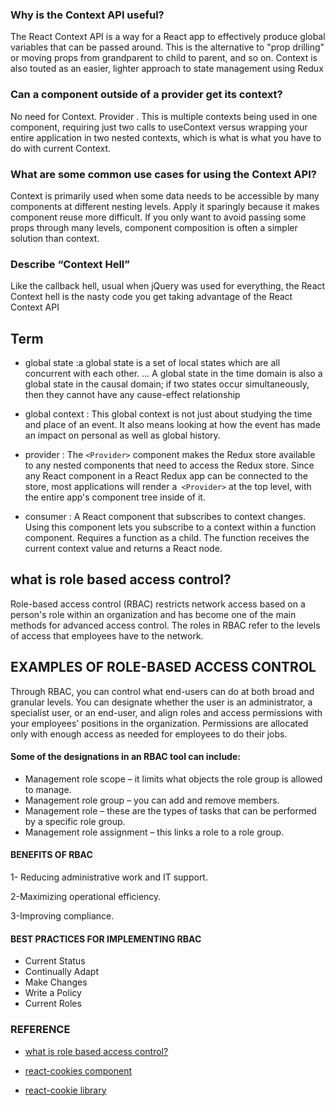 ### Why is the Context API useful?

The React Context API is a way for a React app to effectively produce global variables that can be passed around. This is the alternative to "prop drilling" or moving props from grandparent to child to parent, and so on. Context is also touted as an easier, lighter approach to state management using Redux


### Can a component outside of a provider get its context?

No need for Context. Provider . This is multiple contexts being used in one component, requiring just two calls to useContext versus wrapping your entire application in two nested contexts, which is what is what you have to do with current Context.



### What are some common use cases for using the Context API?

 Context is primarily used when some data needs to be accessible by many components at different nesting levels. Apply it sparingly because it makes component reuse more difficult. If you only want to avoid passing some props through many levels, component composition is often a simpler solution than context.

### Describe “Context Hell” 

 Like the callback hell, usual when jQuery was used for everything, the React Context hell is the nasty code you get taking advantage of the React Context API


## Term 

* global state :a global state is a set of local states which are all concurrent with each other. ... A global state in the time domain is also a global state in the causal domain; if two states occur simultaneously, then they cannot have any cause-effect relationship 

* global context : This global context is not just about studying the time and place of an event. It also means looking at how the event has made an impact on personal as well as global history.

* provider :
The `<Provider>` component makes the Redux store available to any nested components that need to access the Redux store. Since any React component in a React Redux app can be connected to the store, most applications will render a` <Provider>` at the top level, with the entire app's component tree inside of it.

* consumer : A React component that subscribes to context changes. Using this component lets you subscribe to a context within a function component. Requires a function as a child. The function receives the current context value and returns a React node.



## what is role based access control? 

Role-based access control (RBAC) restricts network access based on a person's role within an organization and has become one of the main methods for advanced access control. The roles in RBAC refer to the levels of access that employees have to the network.

## EXAMPLES OF ROLE-BASED ACCESS CONTROL

Through RBAC, you can control what end-users can do at both broad and granular levels. You can designate whether the user is an administrator, a specialist user, or an end-user, and align roles and access permissions with your employees’ positions in the organization. Permissions are allocated only with enough access as needed for employees to do their jobs.

#### Some of the designations in an RBAC tool can include:

* Management role scope – it limits what objects the role group is allowed to manage.
* Management role group – you can add and remove members.
* Management role – these are the types of tasks that can be performed by a specific role group.
* Management role assignment – this links a role to a role group.

#### BENEFITS OF RBAC 

1- Reducing administrative work and IT support. 

2-Maximizing operational efficiency.

3-Improving compliance.


#### BEST PRACTICES FOR IMPLEMENTING RBAC
* Current Status 
* Continually Adapt
* Make Changes
* Write a Policy
*  Current Roles



### REFERENCE 

* [what is role based access control?](https://digitalguardian.com/blog/what-role-based-access-control-rbac-examples-benefits-and-more)

* [react-cookies component](https://www.npmjs.com/package/react-cookies)

* [react-cookie library](https://www.npmjs.com/package/react-cookie)


